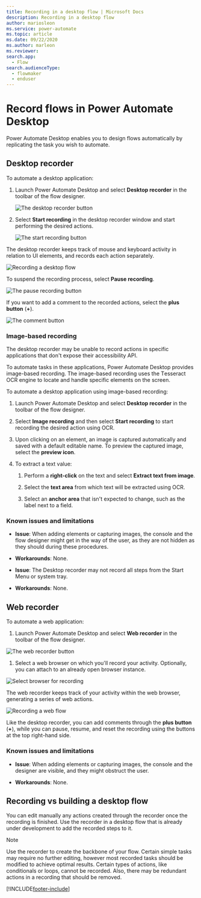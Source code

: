 ```yaml
---
title: Recording in a desktop flow | Microsoft Docs
description: Recording in a desktop flow
author: mariosleon
ms.service: power-automate
ms.topic: article
ms.date: 09/22/2020
ms.author: marleon
ms.reviewer: 
search.app: 
  - Flow
search.audienceType: 
  - flowmaker
  - enduser
---
```

# Record flows in Power Automate Desktop

Power Automate Desktop enables you to design flows automatically by replicating the task you wish to automate. 

## Desktop recorder

To automate a desktop application:

1. Launch Power Automate Desktop and select **Desktop recorder** in the toolbar of the flow designer.

    ![The desktop recorder button](./media/recording-flow/desktop-recorder-button.png)

1. Select **Start recording** in the desktop recorder window and start performing the desired actions.

    ![The start recording button](./media/recording-flow/start-recording-button.png)

The desktop recorder keeps track of mouse and keyboard activity in relation to UI elements, and records each action separately.

![Recording a desktop flow](./media/recording-flow/recording-flow.png)

To suspend the recording process, select **Pause recording**.
 
![The pause recording button](./media/recording-flow/pause-recording-button.png)
 
 If you want to add a comment to the recorded actions, select the **plus button** (**+**).

![The comment button](./media/recording-flow/comment-button.png)

### Image-based recording

The desktop recorder may be unable to record actions in specific applications that don't expose their accessibility API.

To automate tasks in these applications, Power Automate Desktop provides image-based recording. The image-based recording uses the Τesseract OCR engine to locate and handle specific elements on the screen. 

To automate a desktop application using image-based recording:

1. Launch Power Automate Desktop and select **Desktop recorder** in the toolbar of the flow designer.


1. Select **Image recording** and then select **Start recording** to start recording the desired action using OCR.


1. Upon clicking on an element, an image is captured automatically and saved with a default editable name. To preview the captured image, select the **preview icon**. 


1. To extract a text value:

    1. Perform a **right-click** on the text and select **Extract text from image**.

    1. Select the **text area** from which text will be extracted using OCR.

    1. Select an **anchor area** that isn't expected to change, such as the label next to a field.

### Known issues and limitations

- **Issue**: When adding elements or capturing images, the console and the flow designer might get in the way of the user, as they are not hidden as they should during these procedures.

- **Workarounds**: None.

- **Issue**: The Desktop recorder may not record all steps from the Start Menu or system tray.

- **Workarounds**: None.

 ## Web recorder

 To automate a web application:

1. Launch Power Automate Desktop and select **Web recorder** in the toolbar of the flow designer.

![The web recorder button](./media/recording-flow/web-recorder-button.png)

1. Select a web browser on which you'll record your activity. Optionally, you can attach to an already open browser instance.

![Select browser for recording](./media/recording-flow/select-browser-for-recording.png)

The web recorder keeps track of your activity within the web browser, generating a series of web actions.

![Recording a web flow](./media/recording-flow/recording-web-flow.png)

Like the desktop recorder, you can add comments through the **plus button** (**+**), while you can pause, resume, and reset the recording using the buttons at the top right-hand side.

### Known issues and limitations

- **Issue**: When adding elements or capturing images, the console and the designer are visible, and they might obstruct the user.


- **Workarounds**: None.

 ## Recording vs building a desktop flow

You can edit manually any actions created through the recorder once the recording is finished. Use the recorder in a desktop flow that is already under development to add the recorded steps to it.

> [!NOTE]
> Use the recorder to create the backbone of your flow. Certain simple tasks may require no further editing, however most recorded tasks should be modified to achieve optimal results. Certain types of actions, like conditionals or loops, cannot be recorded. Also, there may be redundant actions in a recording that should be removed.

[!INCLUDE[footer-include](../includes/footer-banner.md)]